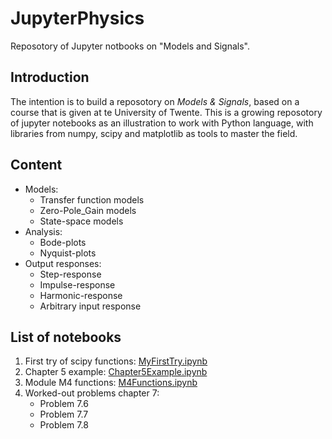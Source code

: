 # JupyterPhysics
Reposotory of Jupyter notbooks on "Models and Signals".
## Introduction
The intention is to build a reposotory on *Models & Signals*, based on a course that is given at te University of Twente. 
This is a growing reposotory of jupyter notebooks as an illustration to work with Python language, with libraries from numpy, scipy and matplotlib as tools to master the field. 
## Content
* Models:
  * Transfer function models
  * Zero-Pole_Gain models
  * State-space models
* Analysis:
  * Bode-plots
  * Nyquist-plots
* Output responses:
  * Step-response
  * Impulse-response
  * Harmonic-response
  * Arbitrary input response
  
## List of notebooks
1. First try of scipy functions: [MyFirstTry.ipynb](https://github.com/jwjvsr/JupyterPhysics/blob/master/MyFirstTry.ipynb) 
2. Chapter 5 example: [Chapter5Example.ipynb](https://github.com/jwjvsr/JupyterPhysics/blob/master/Chapter5Example.ipynb)
3. Module M4 functions: [M4Functions.ipynb](https://github.com/jwjvsr/JupyterPhysics/blob/master/M4Functions.ipynb)
4. Worked-out problems chapter 7:
   * Problem 7.6
   * Problem 7.7
   * Problem 7.8
